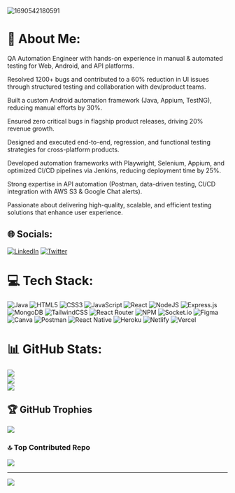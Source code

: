 ![1690542180591](https://github.com/shubhamkr83/shubhamkr83/assets/72254047/fdd19608-115b-4135-82ca-e89a285bc941)

# 💫 About Me:
QA Automation Engineer with hands-on experience in manual & automated testing for Web, Android, and API platforms.

Resolved 1200+ bugs and contributed to a 60% reduction in UI issues through structured testing and collaboration with dev/product teams.

Built a custom Android automation framework (Java, Appium, TestNG), reducing manual efforts by 30%.

Ensured zero critical bugs in flagship product releases, driving 20% revenue growth.

Designed and executed end-to-end, regression, and functional testing strategies for cross-platform products.

Developed automation frameworks with Playwright, Selenium, Appium, and optimized CI/CD pipelines via Jenkins, reducing deployment time by 25%.

Strong expertise in API automation (Postman, data-driven testing, CI/CD integration with AWS S3 & Google Chat alerts).

Passionate about delivering high-quality, scalable, and efficient testing solutions that enhance user experience.

## 🌐 Socials:
[![LinkedIn](https://img.shields.io/badge/LinkedIn-%230077B5.svg?logo=linkedin&logoColor=white)](https://linkedin.com/in/https://www.linkedin.com/in/shubham-kumar836) [![Twitter](https://img.shields.io/badge/Twitter-%231DA1F2.svg?logo=Twitter&logoColor=white)](https://twitter.com/https://twitter.com/KrShubhamDev) 

# 💻 Tech Stack:
![Java](https://img.shields.io/badge/java-%23ED8B00.svg?style=for-the-badge&logo=java&logoColor=white) ![HTML5](https://img.shields.io/badge/html5-%23E34F26.svg?style=for-the-badge&logo=html5&logoColor=white) ![CSS3](https://img.shields.io/badge/css3-%231572B6.svg?style=for-the-badge&logo=css3&logoColor=white) ![JavaScript](https://img.shields.io/badge/javascript-%23323330.svg?style=for-the-badge&logo=javascript&logoColor=%23F7DF1E) ![React](https://img.shields.io/badge/react-%2320232a.svg?style=for-the-badge&logo=react&logoColor=%2361DAFB) ![NodeJS](https://img.shields.io/badge/node.js-6DA55F?style=for-the-badge&logo=node.js&logoColor=white) ![Express.js](https://img.shields.io/badge/express.js-%23404d59.svg?style=for-the-badge&logo=express&logoColor=%2361DAFB) ![MongoDB](https://img.shields.io/badge/MongoDB-%234ea94b.svg?style=for-the-badge&logo=mongodb&logoColor=white) ![TailwindCSS](https://img.shields.io/badge/tailwindcss-%2338B2AC.svg?style=for-the-badge&logo=tailwind-css&logoColor=white) ![React Router](https://img.shields.io/badge/React_Router-CA4245?style=for-the-badge&logo=react-router&logoColor=white) ![NPM](https://img.shields.io/badge/NPM-%23000000.svg?style=for-the-badge&logo=npm&logoColor=white) ![Socket.io](https://img.shields.io/badge/Socket.io-black?style=for-the-badge&logo=socket.io&badgeColor=010101) 	![Figma](https://img.shields.io/badge/figma-%23F24E1E.svg?style=for-the-badge&logo=figma&logoColor=white) ![Canva](https://img.shields.io/badge/Canva-%2300C4CC.svg?style=for-the-badge&logo=Canva&logoColor=white) ![Postman](https://img.shields.io/badge/Postman-FF6C37?style=for-the-badge&logo=postman&logoColor=white) ![React Native](https://img.shields.io/badge/react_native-%2320232a.svg?style=for-the-badge&logo=react&logoColor=%2361DAFB) ![Heroku](https://img.shields.io/badge/heroku-%23430098.svg?style=for-the-badge&logo=heroku&logoColor=white) ![Netlify](https://img.shields.io/badge/netlify-%23000000.svg?style=for-the-badge&logo=netlify&logoColor=#00C7B7) ![Vercel](https://img.shields.io/badge/vercel-%23000000.svg?style=for-the-badge&logo=vercel&logoColor=white)
# 📊 GitHub Stats:
![](https://github-readme-stats.vercel.app/api?username=shubhamkr83&theme=dark&hide_border=true&include_all_commits=false&count_private=true)<br/>
![](https://github-readme-streak-stats.herokuapp.com/?user=shubhamkr83&theme=dark&hide_border=true)<br/>
![](https://github-readme-stats.vercel.app/api/top-langs/?username=shubhamkr83&theme=dark&hide_border=true&include_all_commits=false&count_private=true&layout=compact)

## 🏆 GitHub Trophies
![](https://github-profile-trophy.vercel.app/?username=shubhamkr83&theme=radical&no-frame=true&no-bg=false&margin-w=4)

### 🔝 Top Contributed Repo
![](https://github-contributor-stats.vercel.app/api?username=shubhamkr83&limit=5&theme=dark&combine_all_yearly_contributions=true)

---
[![](https://visitcount.itsvg.in/api?id=shubhamkr83&icon=0&color=1)](https://visitcount.itsvg.in)

<!-- Proudly created with GPRM ( https://gprm.itsvg.in ) -->
